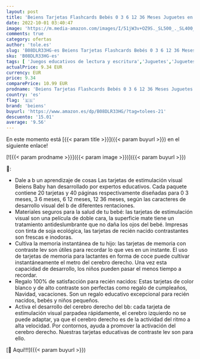 ```yaml
---
layout: post
title: 'Beiens Tarjetas Flashcards Bebés 0 3 6 12 36 Meses Juguetes en Blancas y Negras Comparó Las Tarjetas para la Estimulación Visual del Bebé 20 PCs 40 Pages 14 x 14 cm  Regalo Educativo para Bebés'
date: 2022-10-01 03:40:47
image: 'https://m.media-amazon.com/images/I/51jW3v+OZ9S._SL500_._SL400_.jpg'
comments: true
category: ofertas
author: 'tole.es'
slug: 'B08DLR33HG-es Beiens Tarjetas Flashcards Bebés 0 3 6 12 36 Meses...'
sku: 'B08DLR33HG-es'
tags: [ 'Juegos educativos de lectura y escritura','Juguetes','Juguetes educativos','Juguetes y juegos','bebé','bebés','beiens','🇪🇸', ]
actualPrice: 9.34 EUR
currency: EUR
price: 9.34
comparePrice: 10.99 EUR
prodname: 'Beiens Tarjetas Flashcards Bebés 0 3 6 12 36 Meses Juguetes en Blancas y Negras Comparó Las Tarjetas para la Estimulación Visual del Bebé 20 PCs 40 Pages 14 x 14 cm  Regalo Educativo para Bebés'
country: 'es'
flag: '🇪🇸'
brand: 'beiens'
buyurl: 'https://www.amazon.es/dp/B08DLR33HG/?tag=tolees-21'
descuento: '15.01'
average: '9.56'
---
```


En este momento está [{{< param title >}}]({{< param buyurl >}}) en el siguiente enlace!

[![{{< param prodname >}}]({{< param image >}})]({{< param buyurl >}})

🔎:

- Dale a b un aprendizaje de cosas Las tarjetas de estimulación visual Beiens Baby han desarrollado por expertos educativos. Cada paquete contiene 20 tarjetas y 40 páginas respectivamente diseñadas para 0 3 meses, 3 6 meses, 6 12 meses, 12 36 meses, según las caracteres de desarrollo visual del b de diferentes rentaciones.
- Materiales seguros para la salud de tu bebé: las tarjetas de estimulación visual son una película de doble cara, la superficie mate tiene un tratamiento antideslumbrante que no daña los ojos del bebé. Impresas con tinta de soja ecológica, las tarjetas de recién nacido contrastantes son frescas e inodoras.
- Cultiva la memoria instantánea de tu hijo: las tarjetas de memoria con contraste lev son útiles para recordar lo que ves en un instante. El uso de tarjetas de memoria para lactantes en forma de coce puede cultivar instantáneamente el metro del cerebro derecho. Una vez esta capacidad de desarrollo, los niños pueden pasar el menos tiempo a recordar.
- Regalo 100% de satisfacción para recién nacidos: Estas tarjetas de color blanco y de alto contraste son perfectas como regalo de cumpleaños, Navidad, vacaciones. Son un regalo educativo excepcional para recién nacidos, bebés y niños pequeños.
- Activa el desarrollo del cerebro derecho del bb: cada tarjeta de estimulación visual parpadea rápidamente, el cerebro izquierdo no se puede adaptar, ya que el cerebro derecho es de la actividad del ritmo a alta velocidad. Por contornos, ayuda a promover la activación del cerebro derecho. Nuestras tarjetas educativas de contraste lev son para ello.

[🛒 Aquí!!!]({{< param buyurl >}})
